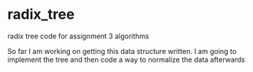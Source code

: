 # radix_tree
radix tree code for assignment 3 algorithms

So far I am working on getting this data structure written. I am going to implement the tree and then code a way to normalize the data afterwards
